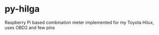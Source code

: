 # py-hilga
Raspberry Pi based combination meter implemented for my Toyota Hilux, uses OBD2 and few pins 
